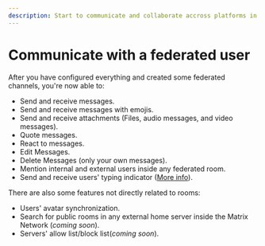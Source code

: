 ```yaml
---
description: Start to communicate and collaborate accross platforms in a decentralized way
---
```


# Communicate with a federated user

After you have configured everything and created some federated channels, you're now able to:

* Send and receive messages.
* Send and receive messages with emojis.
* Send and receive attachments (Files, audio messages, and video messages).
* Quote messages.
* React to messages.
* Edit Messages.
* Delete Messages (only your own messages).
* Mention internal and external users inside any federated room.
* Send and receive users' typing indicator ([More info](../matrix-admin-guide/matrix-homeserver-setup.md#important-warning-about-the-installation)).

There are also some features not directly related to rooms:

* Users' avatar synchronization.
* Search for public rooms in any external home server inside the Matrix Network (_coming soon_).
* Servers' allow list/block list(_coming soon_).

